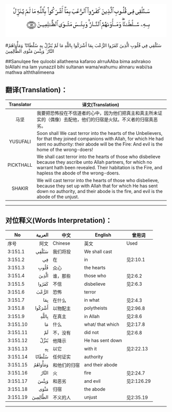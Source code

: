 ![003:151](images/003_151.gif)

#سَنُلْقِي فِي قُلُوبِ الَّذِينَ كَفَرُوا الرُّعْبَ بِمَا أَشْرَكُوا بِاللَّهِ مَا لَمْ يُنَزِّلْ بِهِ سُلْطَانًا ۖ وَمَأْوَاهُمُ النَّارُ ۚ وَبِئْسَ مَثْوَى الظَّالِمِينَ 

##Sanulqee fee quloobi allatheena kafaroo alrruAAba bima ashrakoo biAllahi ma lam yunazzil bihi sultanan wama/wahumu alnnaru wabi/sa mathwa alththalimeena 

## 翻译(Translation)：

| Translator | 译文(Translation)                                            |
| :--------: | ------------------------------------------------------------ |
|    马坚    | 我要把恐怖投在不信道者的心中，因为他们把真主和真主所未证实的（偶像）去配他，他们的归宿是火狱。不义者的归宿真恶劣。 |
|  YUSUFALI  | Soon shall We cast terror into the hearts of the Unbelievers, for that they joined companions with Allah, for which He had sent no authority: their abode will be the Fire: And evil is the home of the wrong-doers! |
| PICKTHALL  | We shall cast terror into the hearts of those who disbelieve because they ascribe unto Allah partners, for which no warrant hath been revealed. Their habitation is the Fire, and hapless the abode of the wrong-doers. |
|   SHAKIR   | We will cast terror into the hearts of those who disbelieve, because they set up with Allah that for which He has sent down no authority, and their abode is the fire, and evil is the abode of the unjust. |

---

## 对位释义(Words Interpretation)：

| No   | العربية | 中文    | English | 曾用词 |
| ---- | ------: | ------- | ------- | ------ |
| 序号 |    阿文 | Chinese | 英文    | Used   |
| 3:151.1  | سَنُلْقِي    | 我们将投     | We shall cast    |            |
| 3:151.2  | فِي       | 在           | in               | 见2:10.1   |
| 3:151.3  | قُلُوبِ     | 众心         | the hearts       |            |
| 3:151.4  | الَّذِينَ    | 谁，那些     | those who        | 见2:6.2    |
| 3:151.5  | كَفَرُوا    | 不信         | disbelieve       | 见2:6.3    |
| 3:151.6  | الرُّعْبَ    | 恐怖         | terror           |            |
| 3:151.7  | بِمَا      | 在什么       | in what          | 见2:4.3    |
| 3:151.8  | أَشْرَكُوا   | 以物配主     | polytheists      | 见2:96.8   |
| 3:151.9  | بِاللَّهِ    | 在真主       | in Allah         | 见2:8.6    |
| 3:151.10 | مَا       | 什么         | what/ that which | 见2:17.8   |
| 3:151.11 | لَمْ       | 不，没有     | did not          | 见2:6.8    |
| 3:151.12 | يُنَزِّلْ     | 他降示       | He has sent down |            |
| 3:151.13 | بِهِ       | 以它         | with it          | 见2:22.13  |
| 3:151.14 | سُلْطَانًا   | 任何证实     | authority        |            |
| 3:151.15 | وَمَأْوَاهُمُ  | 和他们的归宿 | and their abode  |            |
| 3:151.16 | النَّارُ    | 火           | fire             | 见2:24.7   |
| 3:151.17 | وَبِئْسَ     | 和恶劣       | and evil         | 见2:126.29 |
| 3:151.18 | مَثْوَى     | 归宿         | the abode        |            |
| 3:151.19 | الظَّالِمِينَ | 不义的人     | unjust           | 见2:35.19  |

---
